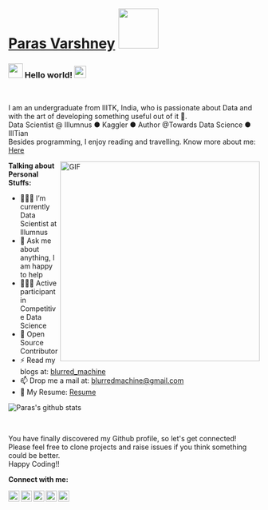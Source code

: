 # [Paras Varshney](https://parasvarshney.ml) <img src="https://github.com/TheDudeThatCode/TheDudeThatCode/blob/master/Assets/Developer.gif" width="80px">

### <img src="https://github.com/TheDudeThatCode/TheDudeThatCode/blob/master/Assets/Hi.gif" width="29px"> Hello world!&nbsp;<img src="https://github.com/TheDudeThatCode/TheDudeThatCode/blob/master/Assets/Earth.gif" width="24px">

<br />

I am an undergraduate from IIITK, India, who is passionate about Data and with the art of developing something useful out of it 🚀.
<br/>
Data Scientist @ Illumnus ● Kaggler ● Author @Towards Data Science ● IIITian
<br/>
Besides programming, I enjoy reading and travelling. Know more about me: <a href="https://parasvarshney.ml">Here</a>


<img align="right" alt="GIF" src="https://media.giphy.com/media/L8K62iTDkzGX6/giphy.gif" width="400px" />
  
**Talking about Personal Stuffs:**

- 👨🏽‍💻 I’m currently Data Scientist at Illumnus 
- 💬 Ask me about anything, I am happy to help
- 👨🏽‍💼 Active participant in Competitive Data Science
- 🙍  Open Source Contributor
- ⚡️ Read my blogs at: [blurred_machine](https://medium.com/@blurred_machine)
- 📫 Drop me a mail at: blurredmachine@gmail.com
- 📝 My Resume: [Resume](https://parasvarshney.ml/files/pv009_resume.pdf)

![Paras's github stats](https://github-readme-stats.vercel.app/api?username=blurred-machine&show_icons=true&hide_border=true)

<br/>

You have finally discovered my Github profile, so let's get connected!
<br/>
Please feel free to clone projects and raise issues if you think something could be better.
<br/>
Happy Coding!!

**Connect with me:**

<a href="https://www.linkedin.com/in/blurred-machine">
  <img align="left" alt="Paras Varshney | LinkdeIn" width="22px" src="https://cdn.jsdelivr.net/npm/simple-icons@v3/icons/linkedin.svg" />
</a>
<a href="https://medium.com/@blurred_machine">
  <img align="left" alt="Paras Varshney | Medium" width="22px" src="https://cdn.jsdelivr.net/npm/simple-icons@v3/icons/medium.svg" />
</a>
<a href="https://www.kaggle.com/blurredmachine">
  <img align="left" alt="Paras Varshney | Kaggle" width="22px" src="https://cdn.jsdelivr.net/npm/simple-icons@v3/icons/kaggle.svg" />
</a>
<a href="https://twitter.com/blurred_machine">
  <img align="left" alt="Paras Varshney | Twitter" width="22px" src="https://cdn.jsdelivr.net/npm/simple-icons@v3/icons/twitter.svg" />
</a>
<a href="https://www.instagram.com/blurred_machine">
  <img align="left" alt="Paras Varshney | Instagram" width="22px" src="https://cdn.jsdelivr.net/npm/simple-icons@v3/icons/instagram.svg" />
</a>
